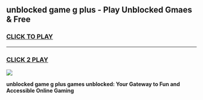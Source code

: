 
## unblocked game g plus - Play Unblocked Gmaes & Free
<h3>
<a href="https://news.freeplayer.one?title=unblocked_game_g_plus&ref=23F">CLICK TO PLAY</a></h3>
<hr>

<h3>
<a href="https://news.freeplayer.one?title=unblocked_game_g_plus&ref=23F">CLICK 2 PLAY</a>
  
</h3>

<a href="https://news.freeplayer.one?title=unblocked_game_g_plus&ref=23F/"><img src="https://clearcache.store/games.png"></a>


**unblocked game g plus games unblocked: Your Gateway to Fun and Accessible Online Gaming**
